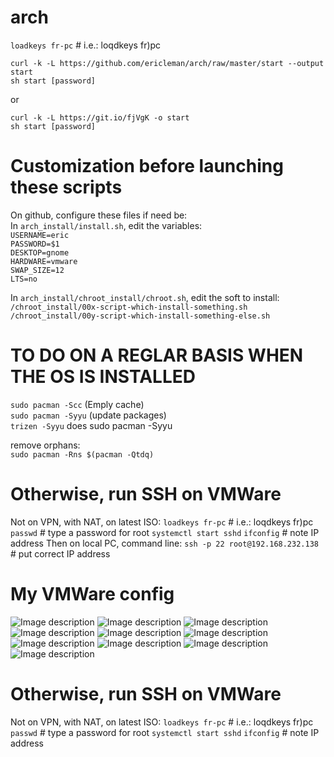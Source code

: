 ﻿# arch
`loadkeys fr-pc` # i.e.: loqdkeys fr)pc

`curl -k -L https://github.com/ericleman/arch/raw/master/start --output start`  
`sh start [password]`

or

`curl -k -L https://git.io/fjVgK -o start`  
`sh start [password]`

# Customization before launching these scripts
On github, configure these files if need be:  
In `arch_install/install.sh`, edit the variables:  
`USERNAME=eric`  
`PASSWORD=$1`  
`DESKTOP=gnome`  
`HARDWARE=vmware`  
`SWAP_SIZE=12`  
`LTS=no`  

In `arch_install/chroot_install/chroot.sh`, edit the soft to install:  
`/chroot_install/00x-script-which-install-something.sh`  
`/chroot_install/00y-script-which-install-something-else.sh`


# TO DO ON A REGLAR BASIS WHEN THE OS IS INSTALLED
`sudo pacman -Scc`  (Emply cache)  
`sudo pacman -Syyu`  (update packages)  
`trizen -Syyu` does sudo pacman -Syyu  

remove orphans:  
`sudo pacman -Rns $(pacman -Qtdq)`  

# Otherwise, run SSH on VMWare
Not on VPN, with NAT, on latest ISO:
`loadkeys fr-pc` # i.e.: loqdkeys fr)pc
`passwd` # type a password for root
`systemctl start sshd`
`ifconfig` # note IP address
Then on local PC, command line:
`ssh -p 22 root@192.168.232.138` # put correct IP address

# My VMWare config
![Image description](https://github.com/ericleman/arch/blob/master/pictures/2019-06-18%2015.37.31.png)
![Image description](https://github.com/ericleman/arch/blob/master/pictures/2019-06-18%2015.37.45.png)
![Image description](https://github.com/ericleman/arch/blob/master/pictures/2019-06-18%2015.37.51.png)
![Image description](https://github.com/ericleman/arch/blob/master/pictures/2019-06-18%2015.37.53.png)
![Image description](https://github.com/ericleman/arch/blob/master/pictures/2019-06-18%2015.37.57.png)
![Image description](https://github.com/ericleman/arch/blob/master/pictures/2019-06-18%2015.38.02.png)
![Image description](https://github.com/ericleman/arch/blob/master/pictures/2019-06-18%2015.38.33.png)
![Image description](https://github.com/ericleman/arch/blob/master/pictures/2019-06-18%2015.38.40.png)
![Image description](https://github.com/ericleman/arch/blob/master/pictures/2019-06-18%2015.39.11.png)
![Image description](https://github.com/ericleman/arch/blob/master/pictures/2019-06-20%2012.23.18.png)

# Otherwise, run SSH on VMWare
Not on VPN, with NAT, on latest ISO:
`loadkeys fr-pc` # i.e.: loqdkeys fr)pc
`passwd` # type a password for root
`systemctl start sshd`
`ifconfig` # note IP address




